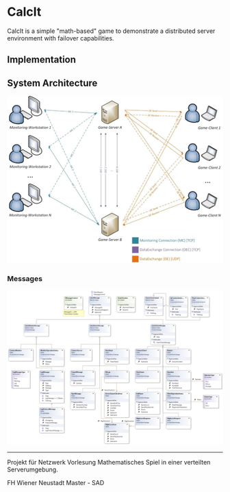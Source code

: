 # CalcIt

CalcIt is a simple "math-based" game to demonstrate a distributed server environment with failover capabilities.

## Implementation

## System Architecture
![Server Messages](docs/systemarchitecture.png)

### Messages

![Server Messages](docs/architecture.png)

---

Projekt für Netzwerk Vorlesung
Mathematisches Spiel in einer verteilten Serverumgebung.

FH Wiener Neustadt 
Master - SAD
